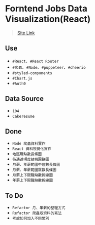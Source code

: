 # Forntend Jobs Data Visualization(React)

> [Site Link](https://frontend-jobs-datavision.netlify.app/)

## Use

- `#React`、`#React Router`
- `#爬蟲`、`#Node`、`#puppeteer`、`#cheerio`
- `#styled-components`
- `#Chart.js`
- `#Auth0`

## Data Source

- `104`
- `Cakeresume`

## Done

- `Node 爬蟲資料實作`
- `React 資料視覺化實作`
- `地區職缺數長條圖`
- `待遇透明度結構圓餅圖`
- `月薪、年薪範圍中位數長條圖`
- `月薪、年薪範圍眾數長條圖`
- `月薪上下限職缺數折線圖`
- `年薪上下限職缺數折線圖`

## To Do

- `Refactor 月、年薪的整理方式`
- `Refactor 爬蟲取資料的寫法`
- `考慮如何加入不同幣別`
